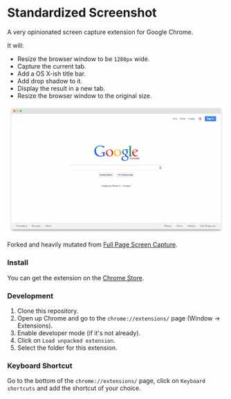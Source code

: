 # Standardized Screenshot

A very opinionated screen capture extension for Google Chrome.

It will:

- Resize the browser window to be `1280px` wide.
- Capture the current tab.
- Add a OS X-ish title bar.
- Add drop shadow to it.
- Display the result in a new tab.
- Resize the browser window to the original size.

![image](screenshots/example.png)

Forked and heavily mutated from [Full Page Screen Capture](https://github.com/mrcoles/full-page-screen-capture-chrome-extension).

### Install
You can get the extension on the [Chrome Store](http://goo.gl/TeyAJl).

### Development

1. Clone this repository.
1. Open up Chrome and go to the `chrome://extensions/` page (Window → Extensions).
1. Enable developer mode (if it's not already).
1. Click on `Load unpacked extension`.
1. Select the folder for this extension.

### Keyboard Shortcut

Go to the bottom of the `chrome://extensions/` page, click on `Keyboard shortcuts` and add the shortcut of your choice.
